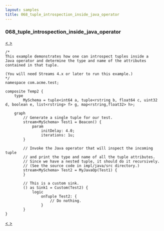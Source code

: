 ```yaml
---
layout: samples
title: 068_tuple_introspection_inside_java_operator
---
```


### 068_tuple_introspection_inside_java_operator

<div class="sampleNav"><a class="button" href="../067_simple_java_source_operator_Temp1.spl/"> < </a><a class="button" href="../069_changing_map_value_during_iteration_ChangeCollectionValue.spl/"> > </a>
</div>

~~~~~~
/*
This example demonstrates how one can introspect tuples inside a 
Java operator and determine the type and name of the attributes
contained in that tuple.

(You will need Streams 4.x or later to run this example.)
*/
namespace com.acme.test;

composite Temp2 {
	type
		MySchema = tuple<int64 a, tuple<rstring b, float64 c, uint32 d, boolean e, list<rstring> f> g, map<rstring,float32> h>;
		
	graph
		// Generate a single tuple for our test.
		stream<MySchema> Test1 = Beacon() {
			param
				initDelay: 4.0;
				iterations: 1u;
		}

		// Invoke the Java operator that will inspect the incoming tuple
		// and print the type and name of all the tuple attributes.
		// Since we have a nested tuple, it should do it recursively.
		// (See the source code in impl/java/src directory.)
		stream<MySchema> Test2 = MyJavaOp(Test1) {
		}
		
		// This is a custom sink.
		() as Sink1 = Custom(Test2) {
			logic
				onTuple Test2: {
					// Do nothing.
				}
		}
}

~~~~~~

<div class="sampleNav"><a class="button" href="../067_simple_java_source_operator_Temp1.spl/"> < </a><a class="button" href="../069_changing_map_value_during_iteration_ChangeCollectionValue.spl/"> > </a>
</div>

